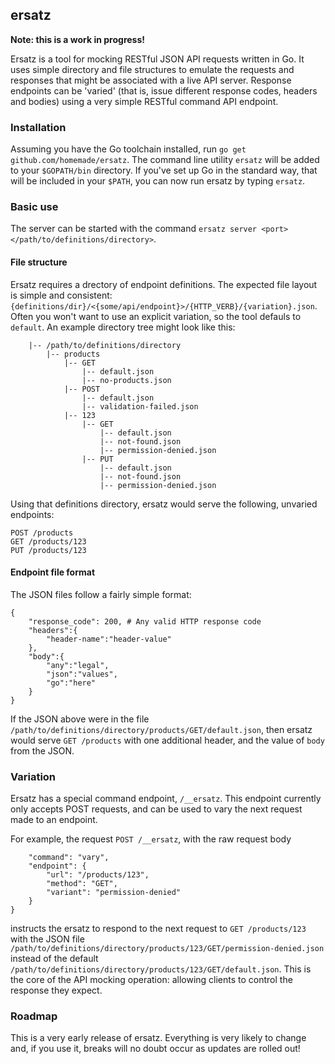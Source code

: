 ## ersatz

**Note: this is a work in progress!**

Ersatz is a tool for mocking RESTful JSON API requests written in Go. It uses simple directory and file structures to emulate the requests and responses that might be associated with a live API server. Response endpoints can be 'varied' (that is, issue different response codes, headers and bodies) using a very simple RESTful command API endpoint.

### Installation

Assuming you have the Go toolchain installed, run `go get github.com/homemade/ersatz`. The command line utility `ersatz` will be added to your `$GOPATH/bin` directory. If you've set up Go in the standard way, that will be included in your `$PATH`, you can now run ersatz by typing `ersatz`.

### Basic use

The server can be started with the command `ersatz server <port> </path/to/definitions/directory>`.

#### File structure
Ersatz requires a drectory of endpoint definitions. The expected file layout is simple and consistent: `{definitions/dir}/<{some/api/endpoint}>/{HTTP_VERB}/{variation}.json`. Often you won't want to use an explicit variation, so the tool defauls to `default`. An example directory tree might look like this:

```    
    |-- /path/to/definitions/directory
        |-- products
            |-- GET
                |-- default.json
                |-- no-products.json
            |-- POST
                |-- default.json
                |-- validation-failed.json
            |-- 123
                |-- GET
                    |-- default.json
                    |-- not-found.json
                    |-- permission-denied.json
                |-- PUT
                    |-- default.json
                    |-- not-found.json
                    |-- permission-denied.json
```

Using that definitions directory, ersatz would serve the following, unvaried endpoints:

```GET /products
POST /products
GET /products/123
PUT /products/123 
```

#### Endpoint file format

The JSON files follow a fairly simple format:

```
{  
    "response_code": 200, # Any valid HTTP response code
    "headers":{  
        "header-name":"header-value"
    },
    "body":{  
        "any":"legal",
        "json":"values",
        "go":"here"
    }
}
```

If the JSON above were in the file `/path/to/definitions/directory/products/GET/default.json`, then ersatz would serve `GET /products` with one additional header, and the value of `body` from the JSON.

### Variation

Ersatz has a special command endpoint, `/__ersatz`. This endpoint currently only accepts POST requests, and can be used to vary the next request made to an endpoint.

For example, the request `POST /__ersatz`, with the raw request body

```{
    "command": "vary",
    "endpoint": {
        "url": "/products/123",
        "method": "GET",
        "variant": "permission-denied"
    }
}
```

instructs the ersatz to respond to the next request to `GET /products/123` with the JSON file `/path/to/definitions/directory/products/123/GET/permission-denied.json` instead of the default `/path/to/definitions/directory/products/123/GET/default.json`. This is the core of the API mocking operation: allowing clients to control the response they expect.

### Roadmap

This is a very early release of ersatz. Everything is very likely to change and, if you use it, breaks will no doubt occur as updates are rolled out! 









